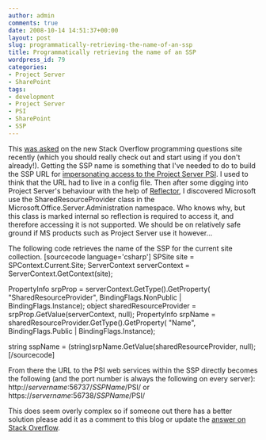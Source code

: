 ```yaml
---
author: admin
comments: true
date: 2008-10-14 14:51:37+00:00
layout: post
slug: programmatically-retrieving-the-name-of-an-ssp
title: Programmatically retrieving the name of an SSP
wordpress_id: 79
categories:
- Project Server
- SharePoint
tags:
- development
- Project Server
- PSI
- SharePoint
- SSP
---
```


This [was asked](http://stackoverflow.com/questions/58809/retrieving-the-associated-shared-service-providers-name) on the new Stack Overflow programming questions site recently (which you should really check out and start using if you don't already!). Getting the SSP name is something that I've needed to do to build the SSP URL for [impersonating access to the Project Server PSI](http://msdn.microsoft.com/en-us/library/aa974413.aspx). I used to think that the URL had to live in a config file. Then after some digging into Project Server's behaviour with the help of [Reflector](http://www.red-gate.com/products/reflector/), I discovered Microsoft use the SharedResourceProvider class in the Microsoft.Office.Server.Administration namespace. Who knows why, but this class is marked internal so reflection is required to access it, and therefore accessing it is not supported. We should be on relatively safe ground if MS products such as Project Server use it however...

The following code retrieves the name of the SSP for the current site collection.
[sourcecode language='csharp']
SPSite site = SPContext.Current.Site;
ServerContext serverContext = ServerContext.GetContext(site);

PropertyInfo srpProp = serverContext.GetType().GetProperty(
	"SharedResourceProvider",
	BindingFlags.NonPublic | BindingFlags.Instance);
object sharedResourceProvider = srpProp.GetValue(serverContext, null);
PropertyInfo srpName = sharedResourceProvider.GetType().GetProperty(
	"Name",
	BindingFlags.Public | BindingFlags.Instance);

string sspName = (string)srpName.GetValue(sharedResourceProvider, null);
[/sourcecode]

From there the URL to the PSI web services within the SSP directly becomes the following (and the port number is always the following on every server):
http://_servername_:56737/_SSPName_/PSI/ or
https://_servername_:56738/_SSPName_/PSI/

This does seem overly complex so if someone out there has a better solution please add it as a comment to this blog or update the [answer on Stack Overflow](http://stackoverflow.com/questions/58809/retrieving-the-associated-shared-service-providers-name).
